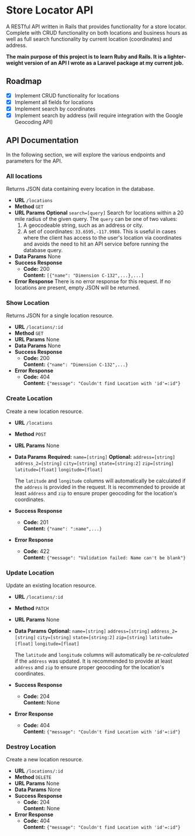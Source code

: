 # Store Locator API

A RESTful API written in Rails that provides functionality for a store locator. Complete with CRUD functionality on both locations and business hours as well as full search functionality by current location (coordinates) and address.

**The main purpose of this project is to learn Ruby and Rails. It is a lighter-weight version of an API I wrote as a Laravel package at my current job.**

## Roadmap

- [x] Implement CRUD functionality for locations
- [x] Implement all fields for locations
- [x] Implement search by coordinates
- [x] Implement search by address (will require integration with the Google Geocoding API)

## API Documentation

In the following section, we will explore the various endpoints and parameters for the API.

### All locations

Returns JSON data containing every location in the database.

* **URL**
  `/locations`
* **Method**
  `GET`
* **URL Params**
  **Optional**
  `search=[query]`
  Search for locations within a 20 mile radius of the given query.
  The `query` can be one of two values:
  1. A geocodeable string, such as an address or city.
  2. A set of coordinates: `33.6595,-117.9988`. This is useful in cases where the
  client has access to the user's location via coordinates and avoids the need
  to hit an API service before running the database query.
* **Data Params**
  None
* **Success Response**
  * **Code:** 200<br>
    **Content:** `[{"name": "Dimension C-132",...},...]`
* **Error Response**
  There is no error response for this request. If no locations are present, empty JSON will be returned.

### Show Location

Returns JSON for a single location resource.

* **URL**
  `/locations/:id`
* **Method**
  `GET`
* **URL Params**
  None
* **Data Params**
  None
* **Success Response**
  * **Code:** 200<br>
    **Content:** `{"name": "Dimension C-132",...}`
* **Error Response**
  * **Code:** 404<br>
    **Content:** `{"message": "Couldn't find Location with 'id'=:id"}`

### Create Location

Create a new location resource.

* **URL**
  `/locations`
* **Method**
  `POST`
* **URL Params**
  None
* **Data Params**
  **Required:**
  `name=[string]`
  **Optional:**
  `address=[string]`
  `address_2=[string]`
  `city=[string]`
  `state=[string:2]`
  `zip=[string]`
  `latitude=[float]`
  `longitude=[float]`

  The `latitude` and `longitude` columns will automatically be calculated if the `address` is provided in the request. It is recommended to provide at least `address` and `zip` to ensure proper geocoding for the location's coordinates.
* **Success Response**
  * **Code:** 201<br>
    **Content:** `{"name": ":name",...}`
* **Error Response**
  * **Code:** 422<br>
    **Content:** `{"message": "Validation failed: Name can't be blank"}`

### Update Location

Update an existing location resource.

* **URL**
  `/locations/:id`
* **Method**
  `PATCH`
* **URL Params**
  None
* **Data Params**
  **Optional:**
  `name=[string]`
  `address=[string]`
  `address_2=[string]`
  `city=[string]`
  `state=[string:2]`
  `zip=[string]`
  `latitude=[float]`
  `longitude=[float]`

  The `latitude` and `longitude` columns will automatically be _re-calculated_ if the `address` was updated. It is recommended to provide at least `address` and `zip` to ensure proper geocoding for the location's coordinates.
* **Success Response**
  * **Code:** 204<br>
    **Content:** None
* **Error Response**
  * **Code:** 404<br>
    **Content:** `{"message": "Couldn't find Location with 'id'=:id"}`

### Destroy Location

Create a new location resource.

* **URL**
  `/locations/:id`
* **Method**
  `DELETE`
* **URL Params**
  None
* **Data Params**
  None
* **Success Response**
  * **Code:** 204<br>
    **Content:** None
* **Error Response**
  * **Code:** 404<br>
    **Content:** `{"message": "Couldn't find Location with 'id'=:id"}`